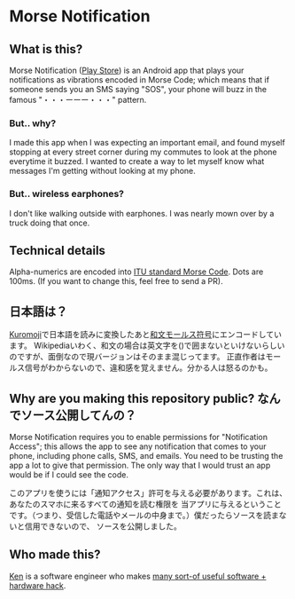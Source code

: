 # Morse Notification

## What is this?

Morse Notification ([Play Store](https://play.google.com/store/apps/details?id=com.ken.morse)) is an
Android app that plays your notifications as vibrations encoded in Morse Code; which means that if
someone sends you an SMS saying "SOS", your phone will buzz in the famous "・・・ーーー・・・" pattern.

### But.. why?

I made this app when I was expecting an important email, and found myself stopping at every street
corner during my commutes to look at the phone everytime it buzzed. I wanted to create a way to let
myself know what messages I'm getting without looking at my phone.

### But.. wireless earphones?

I don't like walking outside with earphones. I was nearly mown over by a truck doing that once.

## Technical details

Alpha-numerics are encoded into [ITU standard Morse Code](https://en.wikipedia.org/wiki/Morse_code#Development_and_history).
Dots are 100ms. (If you want to change this, feel free to send a PR).

## 日本語は？

[Kuromoji](https://www.atilika.com/ja/kuromoji/)で日本語を読みに変換したあと[和文モールス符号](https://ja.wikipedia.org/wiki/%E3%83%A2%E3%83%BC%E3%83%AB%E3%82%B9%E7%AC%A6%E5%8F%B7#%E3%82%A4%E3%83%AD%E3%83%8F)にエンコードしています。
Wikipediaいわく、和文の場合は英文字を()で囲まないといけないらしいのですが、面倒なので現バージョンはそのまま混じってます。
正直作者はモールス信号がわからないので、違和感を覚えません。分かる人は怒るのかも。

## Why are you making this repository public? なんでソース公開してんの？

Morse Notification requires you to enable permissions for "Notification Access"; this allows the app 
to see any notification that comes to your phone, including phone calls, SMS, and emails. You need 
to be trusting the app a lot to give that permission. The only way that I would trust an app would be
if I could see the code.

このアプリを使うには「通知アクセス」許可を与える必要があります。これは、あなたのスマホに来るすべての通知を読む権限を
当アプリに与えるということです。（つまり、受信した電話やメールの中身まで。）僕だったらソースを読まないと信用できないので、
ソースを公開しました。

## Who made this?

[Ken](http://twitter.com/kenkawakenkenke) is a software engineer who makes [many sort-of useful software + hardware hack](http://kawamoto.co.uk).
